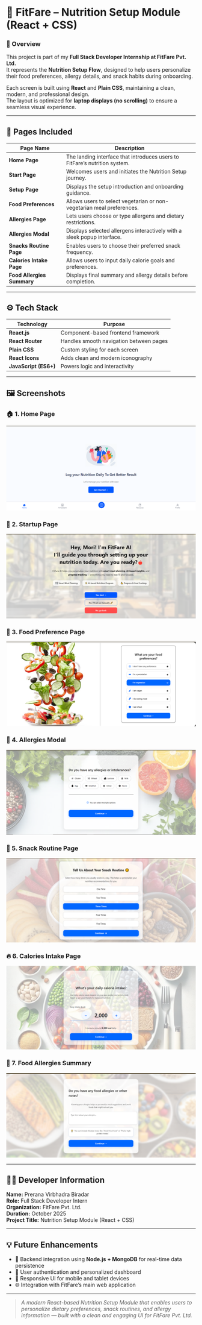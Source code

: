 # 🥗 FitFare – Nutrition Setup Module (React + CSS)

### 📘 Overview  
This project is part of my **Full Stack Developer Internship at FitFare Pvt. Ltd.**  
It represents the **Nutrition Setup Flow**, designed to help users personalize their food preferences, allergy details, and snack habits during onboarding.  

Each screen is built using **React** and **Plain CSS**, maintaining a clean, modern, and professional design.  
The layout is optimized for **laptop displays (no scrolling)** to ensure a seamless visual experience.

---

## 🧩 Pages Included  

| Page Name | Description |
|------------|-------------|
| **Home Page** | The landing interface that introduces users to FitFare’s nutrition system. |
| **Start Page** | Welcomes users and initiates the Nutrition Setup journey. |
| **Setup Page** | Displays the setup introduction and onboarding guidance. |
| **Food Preferences** | Allows users to select vegetarian or non-vegetarian meal preferences. |
| **Allergies Page** | Lets users choose or type allergens and dietary restrictions. |
| **Allergies Modal** | Displays selected allergens interactively with a sleek popup interface. |
| **Snacks Routine Page** | Enables users to choose their preferred snack frequency. |
| **Calories Intake Page** | Allows users to input daily calorie goals and preferences. |
| **Food Allergies Summary** | Displays final summary and allergy details before completion. |

---

## ⚙️ Tech Stack  

| Technology | Purpose |
|-------------|----------|
| **React.js** | Component-based frontend framework |
| **React Router** | Handles smooth navigation between pages |
| **Plain CSS** | Custom styling for each screen |
| **React Icons** | Adds clean and modern iconography |
| **JavaScript (ES6+)** | Powers logic and interactivity |

---

## 🖼️ Screenshots  

### 🏠 1. Home Page  
![Home Page](public/1st.png)

### 🏁 2. Startup Page  
![Startup Page](public/2nd.png)

### 🍴 3. Food Preference Page  
![Food Preference Page](public/3rd.png)

### 🚫 4. Allergies Modal  
![Allergies Modal](public/4th.png)

### 🍪 5. Snack Routine Page  
![Snack Routine Page](public/6th.png)

### 🔥 6. Calories Intake Page  
![Calories Page](public/7th.png)

### 🧠 7. Food Allergies Summary  
![Food Allergies Summary](public/9th.png)


---

## 👩‍💻 Developer Information  

**Name:** Prerana Virbhadra Biradar  
**Role:** Full Stack Developer Intern  
**Organization:** FitFare Pvt. Ltd.  
**Duration:** October 2025  
**Project Title:** Nutrition Setup Module (React + CSS)

---

## 💡 Future Enhancements  

- 🔗 Backend integration using **Node.js + MongoDB** for real-time data persistence  
- 💾 User authentication and personalized dashboard  
- 📱 Responsive UI for mobile and tablet devices  
- 🌐 Integration with FitFare’s main web application

---

> _A modern React-based Nutrition Setup Module that enables users to personalize dietary preferences, snack routines, and allergy information — built with a clean and engaging UI for FitFare Pvt. Ltd._
